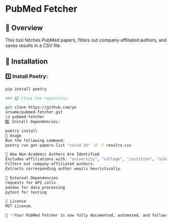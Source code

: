 # PubMed Fetcher

## 📌 Overview
This tool fetches PubMed papers, filters out company-affiliated authors, and saves results in a CSV file.

## 📌 Installation
### 1️⃣ Install Poetry:
```sh
pip install poetry

### 2️⃣ Clone the repository:

git clone https://github.com/yo
urname/pubmed-fetcher.git
cd pubmed-fetcher
3️⃣ Install dependencies:

poetry install
📌 Usage
Run the following command:
poetry run get-papers-list "covid 19" -d -f results.csv

📌 How Non-Academic Authors Are Identified
Excludes affiliations with: "university", "college", "institute", "school"
Filters out company-affiliated authors.
Extracts corresponding author emails heuristically.

📌 External Dependencies
requests for API calls
pandas for data processing
pytest for testing

📌 License
MIT License.

🚀 **Your PubMed Fetcher is now fully documented, automated, and follows best practices!** 🚀#   p u b m e d - f e t c h e r  
 